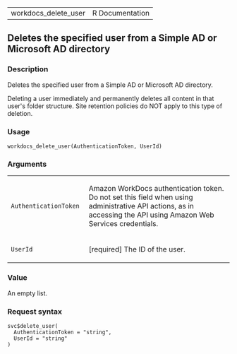 <table style="width: 100%;">
<tbody>
<tr class="odd">
<td>workdocs_delete_user</td>
<td style="text-align: right;">R Documentation</td>
</tr>
</tbody>
</table>

## Deletes the specified user from a Simple AD or Microsoft AD directory

### Description

Deletes the specified user from a Simple AD or Microsoft AD directory.

Deleting a user immediately and permanently deletes all content in that
user's folder structure. Site retention policies do NOT apply to this
type of deletion.

### Usage

    workdocs_delete_user(AuthenticationToken, UserId)

### Arguments

<table>
<colgroup>
<col style="width: 35%" />
<col style="width: 65%" />
</colgroup>
<tbody>
<tr class="odd">
<td><code
id="workdocs_delete_user_:_AuthenticationToken">AuthenticationToken</code></td>
<td><p>Amazon WorkDocs authentication token. Do not set this field when
using administrative API actions, as in accessing the API using Amazon
Web Services credentials.</p></td>
</tr>
<tr class="even">
<td><code id="workdocs_delete_user_:_UserId">UserId</code></td>
<td><p>[required] The ID of the user.</p></td>
</tr>
</tbody>
</table>

### Value

An empty list.

### Request syntax

    svc$delete_user(
      AuthenticationToken = "string",
      UserId = "string"
    )
